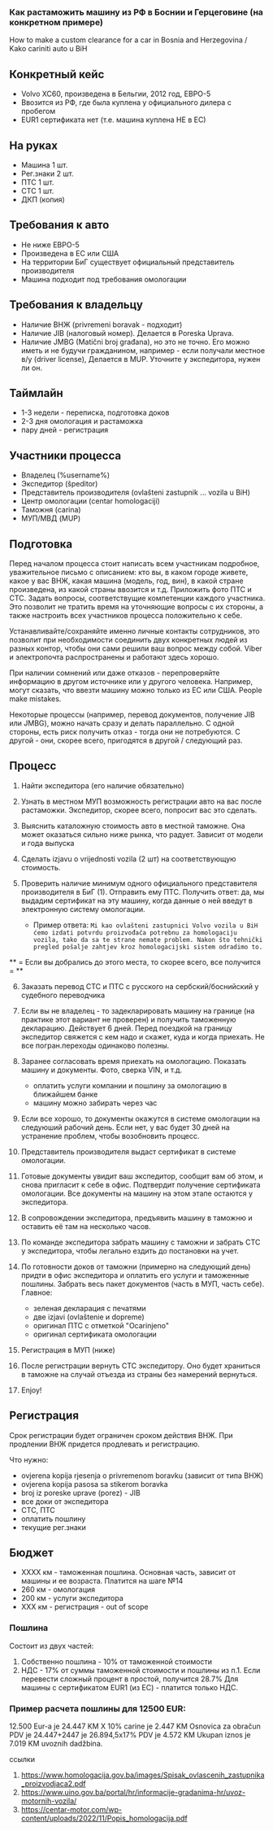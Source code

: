 ### Как растаможить машину из РФ в Боснии и Герцеговине (на конкретном примере)

How to make a custom clearance for a car in Bosnia and Herzegovina / Kako cariniti auto u BiH

## Конкретный кейс
- Volvo XC60, произведена в Бельгии, 2012 год, ЕВРО-5
- Ввозится из РФ, где была куплена у официального дилера с пробегом
- EUR1 сертификата нет (т.е. машина куплена НЕ в ЕС)


## На руках
- Машина 1 шт.
- Рег.знаки 2 шт.
- ПТС 1 шт.
- СТС 1 шт.
- ДКП (копия)


## Требования к авто
- Не ниже ЕВРО-5
- Произведена в ЕС или США
- На территории БиГ существует официальный представитель производителя
- Машина подходит под требования омологации


## Требования к владельцу
- Наличие ВНЖ (privremeni boravak - подходит)
- Наличие JIB (налоговый номер). Делается в Poreska Uprava.
- Наличие JMBG (Matični broj građana), но это не точно. Его можно иметь и не будучи гражданином, например - если получали местное в/у (driver license), Делается в MUP. Уточните у экспедитора, нужен ли он.


## Таймлайн
- 1-3 недели - переписка, подготовка доков
- 2-3 дня омологация и растаможка
- пару дней - регистрация


## Участники процесса
- Владелец (%username%)
- Экспедитор (špeditor)
- Представитель производителя (ovlašteni zastupnik ... vozila u BiH)
- Центр омологации (centar homologaciji)
- Таможня (carina)
- МУП/МВД (MUP)



## Подготовка

Перед началом процесса стоит написать всем участникам подробное, уважительное письмо с описанием: кто вы, в каком городе живете, какое у вас ВНЖ, какая машина (модель, год, вин), в какой стране произведена, из какой страны ввозится и т.д.
Приложить фото ПТС и СТС. Задать вопросы, соответствущие компетенции каждого участника.
Это позволит не тратить время на уточняющие вопросы с их стороны, а также настроить всех участников процесса положительно к себе.

Устанавливайте/сохраняйте именно личные контакты сотрудников, это позволит при необходимости соединить двух конкретных людей из разных контор, чтобы они сами решили ваш вопрос между собой. Viber и электропочта распространены и работают здесь хорошо.

При наличии сомнений или даже отказов - перепроверяйте информацию в другом источнике или у другого человека. Например, могут сказать, что ввезти машину можно только из ЕС или США. People make mistakes.

Некоторые процессы (например, перевод документов, получение JIB или JMBG), можно начать сразу и делать параллельно. С одной стороны, есть риск получить отказ - тогда они не потребуются. С другой - они, скорее всего, пригодятся в другой / следующий раз. 


## Процесс

1. Найти экспедитора (его наличие обязательно)

2. Узнать в местном МУП возможность регистрации авто на вас после растаможки. Экспедитор, скорее всего, попросит вас это сделать.

3. Выяснить каталожную стоимость авто в местной таможне. Она может оказаться сильно ниже рынка, что радует. Зависит от модели и года выпуска

4. Сделать izjavu o vrijednosti vozila (2 шт) на соответствующую стоимость.

5. Проверить наличие минимум одного официального представителя производителя в БиГ (1). Отправить ему ПТС. Получить ответ: да, мы выдадим сертификат на эту машину, когда данные о ней введут в электронную систему омологации.

   - Пример ответа:
   `Mi kao ovlašteni zastupnici Volvo vozila u BiH ćemo izdati potvrdu proizvođača potrebnu za homologaciju vozila, tako da sa te strane nemate problem. Nakon što tehnički pregled pošalje zahtjev kroz homologacijski sistem odradimo to.`

     
** = Если вы добрались до этого места, то скорее всего, все получится = **

6. Заказать перевод СТС и ПТС с русского на сербский/боснийский у судебного переводчика
   
7. Если вы не владелец - то задекларировать машину на границе (на практике этот вариант не проверен) и получить таможенную декларацию. Действует 6 дней. Перед поездкой на границу экспедитор свяжется с кем надо и скажет, куда и когда приехать. Не все погран.переходы одинаково полезны.

8. Заранее согласовать время приехать на омологацию. Показать машину и документы. Фото, сверка VIN, и т.д. 
   - оплатить услуги компании и пошлину за омологацию в ближайшем банке
   - машину можно забирать через час

9. Если все хорошо, то документы окажутся в системе омологации на следуюший рабочий день. Если нет, у вас будет 30 дней на устранение проблем, чтобы возобновить процесс.

10. Представитель производителя выдаст сертификат в системе омологации.

11. Готовые документы увидит ваш экспедитор, сообщит вам об этом, и снова пригласит к себе в офис. Подтвердит получение сертификата омологации. Все документы на машину на этом этапе остаются у экспедитора.
    
12. В сопровождении экспедитора, предъявить машину в таможню и оставить её там на несколько часов.
    
13. По команде экспедитора забрать машину с таможни и забрать СТС у экспедитора, чтобы легально ездить до постановки на учет.

14. По готовности доков от таможни (примерно на следующий день) придти в офис экспедитора и оплатить его услуги и таможенные пошлины. Забрать весь пакет документов (часть в МУП, часть себе). Главное:
    - зеленая декларация с печатями
    - две izjavi (ovlašteniе и dopreme)
    - оригинал ПТС с отметкой "Ocarinjeno"
    - оригинал сертификата омологации

15. Регистрация в МУП (ниже)

16. После регистрации вернуть СТС экспедитору. Оно будет храниться в таможне на случай отъезда из страны без намерений вернуться. 

17. Enjoy! 


   
## Регистрация

Срок регистрации будет ограничен сроком действия ВНЖ. При продлении ВНЖ придется продлевать и регистрацию. 

Что нужно:
- ovjerena kopija rjesenja o privremenom boravku (зависит от типа ВНЖ)
- ovjerena kopija pasosa sa stikerom boravka
- broj iz poreske uprave (porez) - JIB
- все доки от экспедитора
- СТС, ПТС
- оплатить пошлину
- текущие рег.знаки



## Бюджет
- XXXX км - таможенная пошлина. Основная часть, зависит от машины и ее возраста. Платится на шаге №14
- 260 км - омологация
- 200 км - услуги экспедитора
- XXX км - регистрация - out of scope


### Пошлина
Состоит из двух частей:
1. Собственно пошлина - 10% от таможенной стоимости
2. НДС - 17% от суммы таможенной стоимости и пошлины из п.1.
Если перевести сложный процент в простой, получится 28.7%
Для машины с сертификатом EUR1 (из ЕС) - платится только НДС.


### Пример расчета пошлины для 12500 EUR:
12.500 Eur-a je 24.447 KM X 10% carine je 2.447 KM
Osnovica za obračun PDV je 24.447+2447 je 26.894,5x17% PDV je 4.572 KM
Ukupan iznos je 7.019 KM uvoznih dadžbina.



ссылки
1. https://www.homologacija.gov.ba/images/Spisak_ovlascenih_zastupnika_proizvodjaca2.pdf
2. https://www.uino.gov.ba/portal/hr/informacije-gradanima-hr/uvoz-motornih-vozila/
3. https://centar-motor.com/wp-content/uploads/2022/11/Popis_homologacija.pdf
